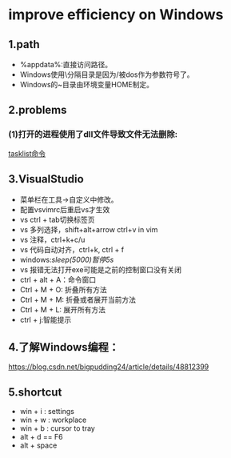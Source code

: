 # improve efficiency on Windows

## 1.path

+ %appdata%:直接访问路径。
+ Windows使用\分隔目录是因为/被dos作为参数符号了。
+ Windows的~目录由环境变量HOME制定。

## 2.problems

### (1)打开的进程使用了dll文件导致文件无法删除:

[tasklist命令](http://tech.sina.com.cn/s/s/2008-11-27/16192609051.shtml)

## 3.VisualStudio

+ 菜单栏在工具->自定义中修改。
+ 配置vsvimrc后重启vs才生效
+ vs ctrl + tab切换标签页
+ vs 多列选择，shift+alt+arrow  ctrl+v in vim
+ vs 注释，ctrl+k+c/u
+ vs 代码自动对齐，ctrl+k, ctrl + f
+ windows:_sleep(5000)暂停5s_
+ vs 报错无法打开exe可能是之前的控制窗口没有关闭
+ ctrl + alt + A：命令窗口
+ Ctrl + M + O: 折叠所有方法
+ Ctrl + M + M: 折叠或者展开当前方法
+ Ctrl + M + L:  展开所有方法
+ ctrl + j:智能提示

## 4.了解Windows编程：

<https://blog.csdn.net/bigpudding24/article/details/48812399>

## 5.shortcut

+ win + i : settings
+ win + w : workplace
+ win + b : cursor to tray
+ alt + d == F6
+ alt + space